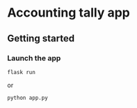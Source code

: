 # Accounting tally app

## Getting started

### Launch the app

```shell
flask run
```

or

```shell
python app.py
```
